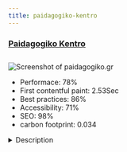 ```yaml
---
title: paidagogiko-kentro
---
```


<div style="height: 3rem">
  <a href="https://paidagogiko.gr"><h3>Paidagogiko Kentro</h3></a>
</div>
<img loading="lazy" src="/images/thumbs/paidagogiko.gr.jpg" alt="Screenshot of paidagogiko.gr" />
<ul>
  <li>Performace: 78%</li>
  <li>
    First contentful paint:
    2.53Sec
  </li>
  <li>Best practices: 86%</li>
  <li>Accessibility: 71%</li>
  <li>SEO: 98%</li>
  <li>carbon footprint: 0.034</li>
</ul>
<details>
  <summary>Description</summary>
  <p>Our business offer services to children, like dyslexia treatment, speech therapy, occupational therapy, psychology support etc. We are based in Athens.We have built this site using Yootheme Pro on Joomla 3.8. Yootheme Pro use its own framework called Uikit and is very easy to use.</p>
</details>

